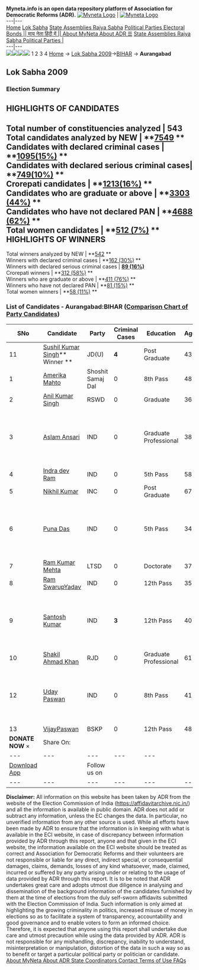 **Myneta.info is an open data repository platform of Association for Democratic Reforms (ADR).**
[![Myneta Logo](https://www.myneta.info/lib/img/myneta-logo.png)](https://www.myneta.info/) | [![Myneta Logo](https://www.myneta.info/lib/img/adr-logo.png)](https://adrindia.org)  
---|---  
[Home](https://www.myneta.info/) [Lok Sabha](https://www.myneta.info/#ls "Lok Sabha") [ State Assemblies ](https://www.myneta.info/#sa "State Assemblies") [Rajya Sabha](https://www.myneta.info/#rs "Rajya Sabha") [Political Parties ](https://www.myneta.info/party "Political Parties") [ Electoral Bonds ](https://www.myneta.info/electoral_bonds "Electoral Bonds") [ || माय नेता हिंदी में || ](https://translate.google.co.in/translate?prev=hp&hl=en&js=y&u=www.myneta.info&sl=en&tl=hi&history_state0=) [ About MyNeta ](https://adrindia.org/content/about-myneta) [ About ADR ](https://adrindia.org/about-adr/who-we-are) [☰](javascript:void\(0\))
[ State Assemblies ](https://www.myneta.info/#sa "State Assemblies") [ Rajya Sabha ](https://www.myneta.info/#rs "Rajya Sabha") [ Political Parties ](https://www.myneta.info/party "Political Parties")
|   
---|---  
![](https://www.myneta.info/lib/img/banner/banner-1.png)![](https://www.myneta.info/lib/img/banner/banner-2.png)![](https://www.myneta.info/lib/img/banner/banner-3.png)![](https://www.myneta.info/lib/img/banner/banner-4.png)
1  2  3  4 
[Home](https://www.myneta.info/) → [Lok Sabha 2009](https://www.myneta.info/ls2009/)→[BIHAR](https://www.myneta.info/ls2009/index.php?action=show_constituencies&state_id=4) → **Aurangabad**
### 
## Lok Sabha 2009
###  Election Summary 
HIGHLIGHTS OF CANDIDATES  
---  
Total number of constituencies analyzed |  543   
Total candidates analyzed by NEW | **[7549](https://www.myneta.info/ls2009/index.php?action=summary&subAction=candidates_analyzed&sort=candidate#summary) **  
Candidates with declared criminal cases | **[1095(15%)](https://www.myneta.info/ls2009/index.php?action=summary&subAction=crime&sort=candidate#summary) **  
Candidates with declared serious criminal cases| **[749(10%)](https://www.myneta.info/ls2009/index.php?action=summary&subAction=serious_crime&sort=candidate#summary) **  
Crorepati candidates | **[1213(16%)](https://www.myneta.info/ls2009/index.php?action=summary&subAction=crorepati&sort=candidate#summary) **  
Candidates who are graduate or above | **[3303 (44%)](https://www.myneta.info/ls2009/index.php?action=summary&subAction=education&sort=candidate#summary) **  
Candidates who have not declared PAN | **[4688 (62%)](https://www.myneta.info/ls2009/index.php?action=summary&subAction=without_pan&sort=candidate#summary) **  
Total women candidates | **[512 (7%)](https://www.myneta.info/ls2009/index.php?action=summary&subAction=women_candidate&sort=candidate#summary) **  
HIGHLIGHTS OF WINNERS  
---  
Total winners analyzed by NEW | **[542](https://www.myneta.info/ls2009/index.php?action=summary&subAction=winner_analyzed&sort=candidate#summary) **  
Winners with declared criminal cases | **[162 (30%)](https://www.myneta.info/ls2009/index.php?action=summary&subAction=winner_crime&sort=candidate#summary) **  
Winners with declared serious criminal cases | **[89 (16%)](https://www.myneta.info/ls2009/index.php?action=summary&subAction=winner_serious_crime&sort=candidate#summary)**  
Crorepati winners | **[312 (58%)](https://www.myneta.info/ls2009/index.php?action=summary&subAction=winner_crorepati&sort=candidate#summary) **  
Winners who are graduate or above | **[411 (76%)](https://www.myneta.info/ls2009/index.php?action=summary&subAction=winner_education&sort=candidate#summary) **  
Winners who have not declared PAN | **[81 (15%)](https://www.myneta.info/ls2009/index.php?action=summary&subAction=winner_without_pan&sort=candidate#summary) **  
Total women winners | **[58 (11%)](https://www.myneta.info/ls2009/index.php?action=summary&subAction=winner_women&sort=candidate#summary) **  
### List of Candidates - Aurangabad:BIHAR ([Comparison Chart of Party Candidates](https://www.myneta.info/ls2009/comparisonchart.php?constituency_id=37))
SNo | Candidate| Party| Criminal Cases| Education| Age| Total Assets| Liabilities  
---|---|---|---|---|---|---|---  
11  | [Sushil Kumar Singh](https://www.myneta.info/ls2009/candidate.php?candidate_id=929)** Winner ** | JD(U) | **4** | Post Graduate| 43 | Rs 2,08,87,871 ~ 2 Crore+ | Rs 7,41,199 ~ 7 Lacs+  
1  | [Amerika Mahto](https://www.myneta.info/ls2009/candidate.php?candidate_id=914) | Shoshit Samaj Dal | 0 | 8th Pass| 48 | Rs 5,15,000 ~ 5 Lacs+ | Rs 0 ~   
2  | [Anil Kumar Singh](https://www.myneta.info/ls2009/candidate.php?candidate_id=915) | RSWD | 0 | Graduate| 36 | Rs 1,43,75,000 ~ 1 Crore+ | Rs 2,45,000 ~ 2 Lacs+  
3  | [Aslam Ansari](https://www.myneta.info/ls2009/candidate.php?candidate_id=917) | IND | 0 | Graduate Professional| 38 | ![](https://myneta.info/image_v2.php?myneta_folder=ls2009&candidate_id=917&col=ta) | ![](https://myneta.info/image_v2.php?myneta_folder=ls2009&candidate_id=917&col=lia)  
4  | [Indra dev Ram](https://www.myneta.info/ls2009/candidate.php?candidate_id=918) | IND | 0 | 5th Pass| 58 | Rs 1,81,200 ~ 1 Lacs+ | Rs 5,000 ~ 5 Thou+  
5  | [Nikhil Kumar](https://www.myneta.info/ls2009/candidate.php?candidate_id=919) | INC | 0 | Post Graduate| 67 | Rs 4,95,38,249 ~ 4 Crore+ | Rs 17,74,038 ~ 17 Lacs+  
6  | [Puna Das](https://www.myneta.info/ls2009/candidate.php?candidate_id=920) | IND | 0 | 5th Pass| 34 | ![](https://myneta.info/image_v2.php?myneta_folder=ls2009&candidate_id=920&col=ta) | ![](https://myneta.info/image_v2.php?myneta_folder=ls2009&candidate_id=920&col=lia)  
7  | [Ram Kumar Mehta](https://www.myneta.info/ls2009/candidate.php?candidate_id=923) | LTSD | 0 | Doctorate| 37 | Rs 18,13,200 ~ 18 Lacs+ | Rs 8,33,003 ~ 8 Lacs+  
8  | [Ram SwarupYadav](https://www.myneta.info/ls2009/candidate.php?candidate_id=924) | IND | 0 | 12th Pass| 35 | Rs 22,21,000 ~ 22 Lacs+ | Rs 0 ~   
9  | [Santosh Kumar](https://www.myneta.info/ls2009/candidate.php?candidate_id=926) | IND | **3** | 12th Pass| 40 | ![](https://myneta.info/image_v2.php?myneta_folder=ls2009&candidate_id=926&col=ta) | ![](https://myneta.info/image_v2.php?myneta_folder=ls2009&candidate_id=926&col=lia)  
10  | [Shakil Ahmad Khan](https://www.myneta.info/ls2009/candidate.php?candidate_id=927) | RJD | 0 | Graduate Professional| 61 | Rs 75,90,893 ~ 75 Lacs+ | Rs 2,40,000 ~ 2 Lacs+  
12  | [Uday Paswan](https://www.myneta.info/ls2009/candidate.php?candidate_id=930) | IND | 0 | 8th Pass| 41 | ![](https://myneta.info/image_v2.php?myneta_folder=ls2009&candidate_id=930&col=ta) | ![](https://myneta.info/image_v2.php?myneta_folder=ls2009&candidate_id=930&col=lia)  
13  | [VijayPaswan](https://www.myneta.info/ls2009/candidate.php?candidate_id=931) | BSKP | 0 | 12th Pass| 48 | Rs 58,000 ~ 58 Thou+ | Rs 0 ~   
|  **DONATE NOW** × |  Share On:  | [](https://api.whatsapp.com/send?text=https%3A%2F%2Fmyneta.info%2Fpunjab2022%2Findex.php%3Faction%3Dshow_constituencies%26state_id%3D19) | [](https://www.facebook.com/sharer/sharer.php?u=https%3A%2F%2Fmyneta.info%2Fpunjab2022%2Findex.php%3Faction%3Dshow_constituencies%26state_id%3D19) | [](https://twitter.com/share?url=https%3A%2F%2Fmyneta.info%2Fpunjab2022%2Findex.php%3Faction%3Dshow_constituencies%26state_id%3D19)  
---|---|---|---|---  
| [ Download App ](https://play.google.com/store/apps/details?id=com.webrosoft.myneta1&pcampaignid=pcampaignidMKT-Other-global-all-co-prtnr-py-PartBadge-Mar2515-1) | [](https://play.google.com/store/apps/details?id=com.webrosoft.myneta1&pcampaignid=pcampaignidMKT-Other-global-all-co-prtnr-py-PartBadge-Mar2515-1) |  Follow us on  | [](https://www.facebook.com/adrindia.org/) | [](https://twitter.com/adrspeaks) | [](https://groups.google.com/g/national-election-watch?hl=en&pli=1) | [](https://www.instagram.com/adrspeaks/) | [](https://www.youtube.com/user/adrspeaks) | [](https://sharechat.com/profile/adrspeaks)  
---|---|---|---|---|---|---|---|---  
**Disclaimer:** All information on this website has been taken by ADR from the website of the Election Commission of India (https://affidavitarchive.nic.in/) and all the information is available in public domain. ADR does not add or subtract any information, unless the EC changes the data. In particular, no unverified information from any other source is used. While all efforts have been made by ADR to ensure that the information is in keeping with what is available in the ECI website, in case of discrepancy between information provided by ADR through this report, anyone and that given in the ECI website, the information available on the ECI website should be treated as correct and Association for Democratic Reforms and their volunteers are not responsible or liable for any direct, indirect special, or consequential damages, claims, demands, losses of any kind whatsoever, made, claimed, incurred or suffered by any party arising under or relating to the usage of data provided by ADR through this report. It is to be noted that ADR undertakes great care and adopts utmost due diligence in analysing and dissemination of the background information of the candidates furnished by them at the time of elections from the duly self-sworn affidavits submitted with the Election Commission of India. Such information is only aimed at highlighting the growing criminality in politics, increased misuse of money in elections so as to facilitate a system of transparency, accountability and good governance and to enable voters to form an informed choice. Therefore, it is expected that anyone using this report shall undertake due care and utmost precaution while using the data provided by ADR. ADR is not responsible for any mishandling, discrepancy, inability to understand, misinterpretation or manipulation, distortion of the data in such a way so as to benefit or target a particular political party or politician or candidate. 
[ About MyNeta ](https://adrindia.org/content/about-myneta) [ About ADR ](https://adrindia.org/about-adr/who-we-are) [ State Coordinators ](https://adrindia.org/about-adr/state-coordinators) [ Contact ](https://adrindia.org/contact-us) [ Terms of Use ](https://adrindia.org/content/adr-terms-use) [ FAQs ](https://adrindia.org/content/faqs)
